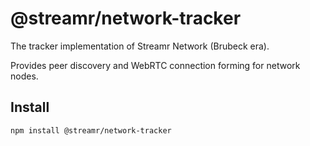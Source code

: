 # @streamr/network-tracker
The tracker implementation of Streamr Network (Brubeck era).

Provides peer discovery and WebRTC connection forming for network nodes.

## Install
```
npm install @streamr/network-tracker
```
